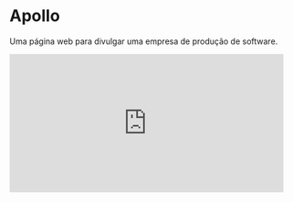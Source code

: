 # Apollo
Uma página web para divulgar uma empresa de produção de software.

<iframe src="https://giphy.com/embed/UthTgV9uXx80rbSH7i" width="480" height="242" frameBorder="0" class="giphy-embed" allowFullScreen>
